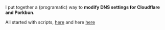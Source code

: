 I put together a (programatic) way to **modify DNS settings for Cloudflare and Porkbun.**

All started with scripts, [here](https://github.com/JAlcocerT/waiting-to-landing/blob/main/cloudflare-dns-updater.py) and here [here](https://github.com/JAlcocerT/waiting-to-landing/blob/main/porkbun-domains.py)
